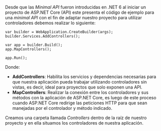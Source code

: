 Desde que las *Minimal API* fueron introducidas en .NET 6 al iniciar un proyecto de ASP.NET Core (API) este presenta el código de ejemplo para una *minimal API* con el fin de adaptar nuestro proyecto para utilizar controladores debemos realizar lo siguiente:

```
var builder = WebApplication.CreateBuilder(args);
builder.Services.AddControllers();

var app = builder.Build();
app.MapControllers();

app.Run();
```

Donde:

- **AddControllers**: Habilita los servicios y dependencias necesarias para que nuestra aplicación pueda trabajar utilizando controladores sin vistas, es decir, ideal para proyectos que solo exponen una API.
- **MapControllers**: Realizar la conexión entre los controladores y sus métodos con la aplicación de ASP.NET Core, es luego de este proceso cuando ASP.NET Core redirige las peticiones HTTP para que sean manejadas por el controlador y método indicado.

Creamos una carpeta llamada *Controllers* dentro de la raíz de nuestro proyecto y en ella situamos los controladores de nuestra aplicación.